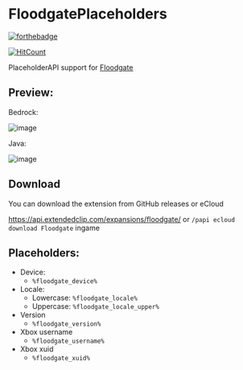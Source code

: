 # FloodgatePlaceholders
[![forthebadge](https://forthebadge.com/images/badges/made-with-java.svg)](https://java.com)

[![HitCount](https://hits.dwyl.com/rtm516/FloodgatePlaceholders.svg)](http://hits.dwyl.com/rtm516/FloodgatePlaceholders)

PlaceholderAPI support for [Floodgate](https://github.com/GeyserMC/Floodgate)

## Preview:
Bedrock:

![image](https://user-images.githubusercontent.com/5401186/80528040-3329e880-898d-11ea-95e4-5d5556343773.png)

Java:

![image](https://user-images.githubusercontent.com/5401186/80527741-c1519f00-898c-11ea-8b0a-999b455b77af.png)

## Download
You can download the extension from GitHub releases or eCloud

https://api.extendedclip.com/expansions/floodgate/ or `/papi ecloud download Floodgate` ingame

## Placeholders:
- Device:
	- `%floodgate_device%`
- Locale:
	- Lowercase: `%floodgate_locale%`
	- Uppercase: `%floodgate_locale_upper%`
- Version
	- `%floodgate_version%`
- Xbox username
	- `%floodgate_username%`
- Xbox xuid
	- `%floodgate_xuid%`